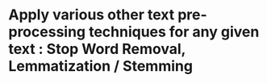 # Apply various other text pre-processing techniques for any given text : Stop Word  Removal, Lemmatization / Stemming

